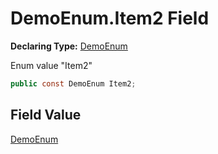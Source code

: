 # DemoEnum.Item2 Field

**Declaring Type:** [DemoEnum](../DemoEnum.md)

Enum value "Item2"

```csharp
public const DemoEnum Item2;
```

## Field Value

[DemoEnum](../DemoEnum.md)
